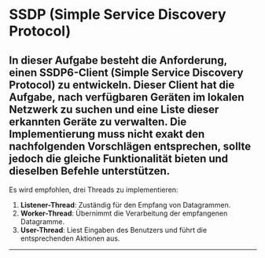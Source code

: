 # SSDP (Simple Service Discovery Protocol)

In dieser Aufgabe besteht die Anforderung, einen SSDP6-Client (Simple Service Discovery Protocol) zu entwickeln. Dieser Client hat die Aufgabe, nach verfügbaren Geräten im lokalen Netzwerk zu suchen und eine Liste dieser erkannten Geräte zu verwalten. Die Implementierung muss nicht exakt den nachfolgenden Vorschlägen entsprechen, sollte jedoch die gleiche Funktionalität bieten und dieselben Befehle unterstützen.
---
Es wird empfohlen, drei Threads zu implementieren:

1. **Listener-Thread**: Zuständig für den Empfang von Datagrammen.
2. **Worker-Thread**: Übernimmt die Verarbeitung der empfangenen Datagramme.
3. **User-Thread**: Liest Eingaben des Benutzers und führt die entsprechenden Aktionen aus.
---

